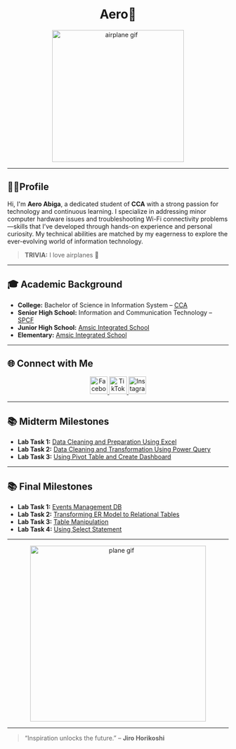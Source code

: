 <h1 align="center"> Aero🛫 </h1>

<p align="center">
  <img align="center" alt="airplane gif" width="300" src="https://i.pinimg.com/originals/2c/45/fa/2c45fa7b020a0889c6a06298fbbbc6d1.gif">
</p>

---

## 🧑‍💻Profile

Hi, I'm **Aero Abiga**, a dedicated student of **CCA** with a strong passion for technology and continuous learning. I specialize in addressing minor computer hardware issues and troubleshooting Wi-Fi connectivity problems—skills that I’ve developed through hands-on experience and personal curiosity. My technical abilities are matched by my eagerness to explore the ever-evolving world of information technology.

> **TRIVIA:** I love airplanes 🛫

---

## 🎓 Academic Background

- **College:** Bachelor of Science in Information System – [CCA](https://www.facebook.com/CityCollegeOfAngeles)  
- **Senior High School:** Information and Communication Technology – [SPCF](https://www.facebook.com/spcfofficial)  
- **Junior High School:** [Amsic Integrated School](https://www.facebook.com/amsic.is)  
- **Elementary:** [Amsic Integrated School](https://www.facebook.com/amsic.is)  

---

## 🌐 Connect with Me

<p align="center">
  <a href="https://www.facebook.com/capt.aero28" target="_blank">
    <img src="https://cliply.co/wp-content/uploads/2019/07/371907490_FACEBOOK_ICON_TRANSPARENT_400.gif" alt="Facebook" width="40" />
  </a>
  <a href="https://www.tiktok.com/@aa4on_?is_from_webapp=1&sender_device=pc" target="_blank">
  <img src="https://i.pinimg.com/originals/77/97/19/7797190f0f3efd9d5b0b96963d97ed5a.gif" alt="TikTok" width="40" />
  </a>
  <a href="https://www.instagram.com/ae.xxeroh/?igsh=MWR4eTFiYnU2M3hwNQ%3D%3D#" target="_blank">
   <img src="https://i.postimg.cc/8CxNRV8T/output-onlinegiftools-unscreen.gif" alt="Instagram" width="40" />
  </a>
</p>

---

## 📚 Midterm Milestones

- **Lab Task 1:** [Data Cleaning and Preparation Using Excel](https://github.com/AeroB2/EDM-PROJECTS-AeroB2/blob/main/Midterm%20Lab%20Task%201%20/README.md)  
- **Lab Task 2:** [Data Cleaning and Transformation Using Power Query](https://github.com/AeroB2/EDM-PROJECTS-AeroB2/blob/main/Midterm%20Lab%20Task%202%20/README.md)  
- **Lab Task 3:** [Using Pivot Table and Create Dashboard](https://github.com/AeroB2/EDM-PROJECTS-AeroB2/blob/main/Midterm%20Lab%20Task%203%20/README.md)  

---

## 📚 Final Milestones

- **Lab Task 1:** [Events Management DB](https://github.com/AeroB2/EDM-PROJECTS-AeroB2/blob/main/Final%20Lab%20Task%201/README.md)  
- **Lab Task 2:** [Transforming ER Model to Relational Tables](https://github.com/AeroB2/EDM-PROJECTS-AeroB2/blob/main/Final%20Lab%20Task%202/README.md)  
- **Lab Task 3:** [Table Manipulation](https://github.com/AeroB2/EDM-PROJECTS-AeroB2/tree/main/Fiinal%20Lab%20Task%203)  
- **Lab Task 4:** [Using Select Statement](https://github.com/AeroB2/EDM-PROJECTS-AeroB2/tree/main/Final%20Lab%20Task%204)  

---

<p align="center">
  <img align="center" alt="plane gif" width="400" src="https://31.media.tumblr.com/8c46e19cf5200595c871fc6dcaa73087/tumblr_n1z3wdHk6P1r4zr8xo3_500.gif">
</p>

---

> “Inspiration unlocks the future.” – **Jiro Horikoshi**




